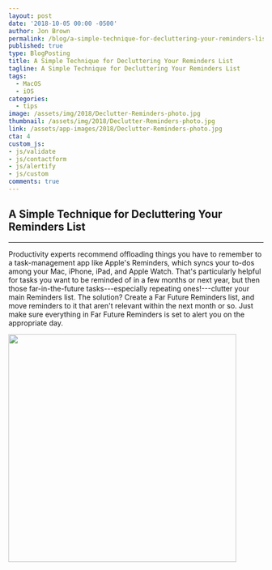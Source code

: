 ```yaml
---
layout: post
date: '2018-10-05 00:00 -0500'
author: Jon Brown
permalink: /blog/a-simple-technique-for-decluttering-your-reminders-list/
published: true
type: BlogPosting
title: A Simple Technique for Decluttering Your Reminders List
tagline: A Simple Technique for Decluttering Your Reminders List
tags:
  - MacOS
  - iOS
categories:
  - tips
image: /assets/img/2018/Declutter-Reminders-photo.jpg
thumbnail: /assets/img/2018/Declutter-Reminders-photo.jpg
link: /assets/app-images/2018/Declutter-Reminders-photo.jpg
cta: 4
custom_js:
- js/validate
- js/contactform
- js/alertify
- js/custom
comments: true
---
```

## A Simple Technique for Decluttering Your Reminders List
---

Productivity experts recommend offloading things you have to remember to
a task-management app like Apple's Reminders, which syncs your to-dos
among your Mac, iPhone, iPad, and Apple Watch. That's particularly
helpful for tasks you want to be reminded of in a few months or next
year, but then those far-in-the-future tasks---especially repeating
ones!---clutter your main Reminders list. The solution? Create a Far
Future Reminders list, and move reminders to it that aren't relevant
within the next month or so. Just make sure everything in Far Future
Reminders is set to alert you on the appropriate day.

<img src="{{ site.site_cdn }}/assets/img/blog/2018/declutter/image2.png" class="img-fluid rounded m-2" width="450" />
